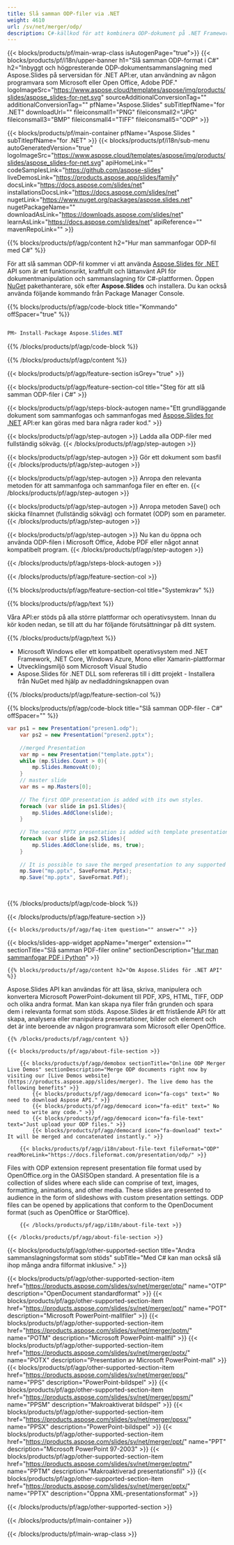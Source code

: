 ```yaml
---
title: Slå samman ODP-filer via .NET
weight: 4610
url: /sv/net/merger/odp/ 
description: C#-källkod för att kombinera ODP-dokument på .NET Framework, .NET Core, Windows Azure, Mono eller Xamarin-plattformar.
---
```


{{< blocks/products/pf/main-wrap-class isAutogenPage="true">}}
{{< blocks/products/pf/i18n/upper-banner h1="Slå samman ODP-format i C#" h2="Inbyggt och högpresterande ODP-dokumentsammanslagning med Aspose.Slides på serversidan för .NET API:er, utan användning av någon programvara som Microsoft eller Open Office, Adobe PDF." logoImageSrc="https://www.aspose.cloud/templates/aspose/img/products/slides/aspose_slides-for-net.svg" sourceAdditionalConversionTag="" additionalConversionTag="" pfName="Aspose.Slides" subTitlepfName="for .NET" downloadUrl="" fileiconsmall1="PNG" fileiconsmall2="JPG" fileiconsmall3="BMP" fileiconsmall4="TIFF" fileiconsmall5="ODP" >}}

{{< blocks/products/pf/main-container pfName="Aspose.Slides " subTitlepfName="for .NET" >}}
{{< blocks/products/pf/i18n/sub-menu autoGeneratedVersion="true" logoImageSrc="https://www.aspose.cloud/templates/aspose/img/products/slides/aspose_slides-for-net.svg" apiHomeLink="" codeSamplesLink="https://github.com/aspose-slides" liveDemosLink="https://products.aspose.app/slides/family" docsLink="https://docs.aspose.com/slides/net" installationsDocsLink="https://docs.aspose.com/slides/net" nugetLink="https://www.nuget.org/packages/aspose.slides.net" nugetPackageName="" downloadAsLink="https://downloads.aspose.com/slides/net" learnAsLink="https://docs.aspose.com/slides/net" apiReference="" mavenRepoLink="" >}}

{{% blocks/products/pf/agp/content h2="Hur man sammanfogar ODP-fil med C#" %}}

 För att slå samman ODP-fil kommer vi att använda
 [Aspose.Slides för .NET](https://products.aspose.com/slides/sv/net)
 API som är ett funktionsrikt, kraftfullt och lättanvänt API för dokumentmanipulation och sammanslagning för C#-plattformen. Öppen
 [NuGet](https://www.nuget.org/packages/aspose.slides.net)
 pakethanterare, sök efter
 **Aspose.Slides**
 och installera. Du kan också använda följande kommando från Package Manager Console.

{{% blocks/products/pf/agp/code-block title="Kommando" offSpacer="true" %}}

```cs

PM> Install-Package Aspose.Slides.NET

```

{{% /blocks/products/pf/agp/code-block %}}

{{% /blocks/products/pf/agp/content %}}

{{< blocks/products/pf/agp/feature-section isGrey="true" >}}


{{< blocks/products/pf/agp/feature-section-col title="Steg för att slå samman ODP-filer i C#" >}}

{{< blocks/products/pf/agp/steps-block-autogen name="Ett grundläggande dokument som sammanfogas och sammanfogas med [Aspose.Slides for .NET](https://products.aspose.com/slides/sv/net) API:er kan göras med bara några rader kod." >}}

{{< blocks/products/pf/agp/step-autogen >}}
Ladda alla ODP-filer med fullständig sökväg.
{{< /blocks/products/pf/agp/step-autogen >}}

{{< blocks/products/pf/agp/step-autogen >}}
Gör ett dokument som basfil
{{< /blocks/products/pf/agp/step-autogen >}}

{{< blocks/products/pf/agp/step-autogen >}}
Anropa den relevanta metoden för att sammanfoga och sammanfoga filer en efter en.
{{< /blocks/products/pf/agp/step-autogen >}}

{{< blocks/products/pf/agp/step-autogen >}}
Anropa metoden Save() och skicka filnamnet (fullständig sökväg) och formatet (ODP) som en parameter.
{{< /blocks/products/pf/agp/step-autogen >}}

{{< blocks/products/pf/agp/step-autogen >}}
Nu kan du öppna och använda ODP-filen i Microsoft Office, Adobe PDF eller något annat kompatibelt program.
{{< /blocks/products/pf/agp/step-autogen >}}

{{< /blocks/products/pf/agp/steps-block-autogen >}}

{{< /blocks/products/pf/agp/feature-section-col >}}

{{% blocks/products/pf/agp/feature-section-col title="Systemkrav" %}}

{{% blocks/products/pf/agp/text %}}

 Våra API:er stöds på alla större plattformar och operativsystem. Innan du kör koden nedan, se till att du har följande förutsättningar på ditt system.

{{% /blocks/products/pf/agp/text %}}

- Microsoft Windows eller ett kompatibelt operativsystem med .NET Framework, .NET Core, Windows Azure, Mono eller Xamarin-plattformar
- Utvecklingsmiljö som Microsoft Visual Studio
- Aspose.Slides för .NET DLL som refereras till i ditt projekt - Installera från NuGet med hjälp av nedladdningsknappen ovan

{{% /blocks/products/pf/agp/feature-section-col %}}

{{% blocks/products/pf/agp/code-block title="Slå samman ODP-filer - C#" offSpacer="" %}}

```cs
var ps1 = new Presentation("presen1.odp");
    var ps2 = new Presentation("presen2.pptx");
    
    //merged Presentation 
    var mp = new Presentation("template.pptx");
    while (mp.Slides.Count > 0){
        mp.Slides.RemoveAt(0);
    }
    // master slide
    var ms = mp.Masters[0];
    
    // The first ODP presentation is added with its own styles.
    foreach (var slide in ps1.Slides){
        mp.Slides.AddClone(slide);
    }
    
    // The second PPTX presentation is added with template presentation styles using.
    foreach (var slide in ps2.Slides){
        mp.Slides.AddClone(slide, ms, true);
    }
    
    // It is possible to save the merged presentation to any supported format.
    mp.Save("mp.pptx", SaveFormat.Pptx);
    mp.Save("mp.pptx", SaveFormat.Pdf);  

    

```

{{% /blocks/products/pf/agp/code-block %}}

{{< /blocks/products/pf/agp/feature-section >}}

    {{< blocks/products/pf/agp/faq-item question="" answer="" >}}
 

{{< blocks/slides-app-widget  appName="merger" extension="" sectionTitle="Slå samman PDF-filer online" sectionDescription="[Hur man sammanfogar PDF i Python](https://products.aspose.com/slides/sv/python-net/merge/pdf/)" >}}

<!-- aboutfile Starts -->

    {{% blocks/products/pf/agp/content h2="Om Aspose.Slides för .NET API" %}}

 Aspose.Slides API kan användas för att läsa, skriva, manipulera och konvertera Microsoft PowerPoint-dokument till PDF, XPS, HTML, TIFF, ODP och olika andra format. Man kan skapa nya filer från grunden och spara dem i relevanta format som stöds. Aspose.Slides är ett fristående API för att skapa, analysera eller manipulera presentationer, bilder och element och det är inte beroende av någon programvara som Microsoft eller OpenOffice.  



    {{% /blocks/products/pf/agp/content %}}

    {{< blocks/products/pf/agp/about-file-section >}}

        {{< blocks/products/pf/agp/demobox sectionTitle="Online ODP Merger Live Demos" sectionDescription="Merge ODP documents right now by visiting our [Live Demos website](https://products.aspose.app/slides/merger). The live demo has the following benefits" >}}
            {{< blocks/products/pf/agp/democard icon="fa-cogs" text=" No need to download Aspose API." >}}
            {{< blocks/products/pf/agp/democard icon="fa-edit" text=" No need to write any code." >}}
            {{< blocks/products/pf/agp/democard icon="fa-file-text" text="Just upload your ODP files." >}}
            {{< blocks/products/pf/agp/democard icon="fa-download" text=" It will be merged and concatenated instantly." >}}

        {{< blocks/products/pf/agp/i18n/about-file-text fileFormat="ODP" readMoreLink="https://docs.fileformat.com/presentation/odp/" >}}
Files with ODP extension represent presentation file format used by OpenOffice.org in the OASISOpen standard. A presentation file is a collection of slides where each slide can comprise of text, images, formatting, animations, and other media. These slides are presented to audience in the form of slideshows with custom presentation settings. ODP files can be opened by applications that conform to the OpenDocument format (such as OpenOffice or StarOffice). 

        {{< /blocks/products/pf/agp/i18n/about-file-text >}}

    {{< /blocks/products/pf/agp/about-file-section >}}

<!-- aboutfile Ends -->

{{< blocks/products/pf/agp/other-supported-section title="Andra sammanslagningsformat som stöds" subTitle="Med C# kan man också slå ihop många andra filformat inklusive." >}}

{{< blocks/products/pf/agp/other-supported-section-item href="https://products.aspose.com/slides/sv/net/merger/otp/" name="OTP" description="OpenDocument standardformat" >}}
{{< blocks/products/pf/agp/other-supported-section-item href="https://products.aspose.com/slides/sv/net/merger/pot/" name="POT" description="Microsoft PowerPoint-mallfiler" >}}
{{< blocks/products/pf/agp/other-supported-section-item href="https://products.aspose.com/slides/sv/net/merger/potm/" name="POTM" description="Microsoft PowerPoint-mallfil" >}}
{{< blocks/products/pf/agp/other-supported-section-item href="https://products.aspose.com/slides/sv/net/merger/potx/" name="POTX" description="Presentation av Microsoft PowerPoint-mall" >}}
{{< blocks/products/pf/agp/other-supported-section-item href="https://products.aspose.com/slides/sv/net/merger/pps/" name="PPS" description="PowerPoint-bildspel" >}}
{{< blocks/products/pf/agp/other-supported-section-item href="https://products.aspose.com/slides/sv/net/merger/ppsm/" name="PPSM" description="Makroaktiverat bildspel" >}}
{{< blocks/products/pf/agp/other-supported-section-item href="https://products.aspose.com/slides/sv/net/merger/ppsx/" name="PPSX" description="PowerPoint-bildspel" >}}
{{< blocks/products/pf/agp/other-supported-section-item href="https://products.aspose.com/slides/sv/net/merger/ppt/" name="PPT" description="Microsoft PowerPoint 97-2003" >}}
{{< blocks/products/pf/agp/other-supported-section-item href="https://products.aspose.com/slides/sv/net/merger/pptm/" name="PPTM" description="Makroaktiverad presentationsfil" >}}
{{< blocks/products/pf/agp/other-supported-section-item href="https://products.aspose.com/slides/sv/net/merger/pptx/" name="PPTX" description="Öppna XML-presentationsformat" >}}

{{< /blocks/products/pf/agp/other-supported-section >}}

{{< /blocks/products/pf/main-container >}}
    
{{< /blocks/products/pf/main-wrap-class >}}